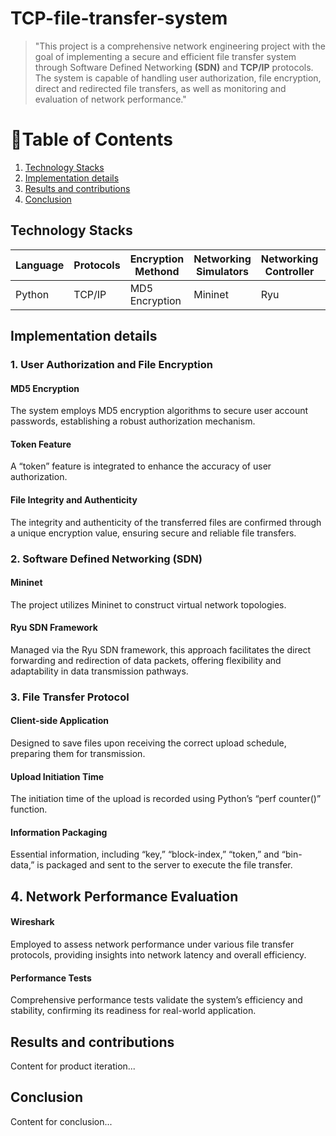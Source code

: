 # TCP-file-transfer-system
>   "This project is a comprehensive network engineering project with the goal of implementing a secure and efficient file transfer system through Software Defined Networking **(SDN)** and **TCP/IP** protocols. The system is capable of handling user authorization, file encryption, direct and redirected file transfers, as well as monitoring and evaluation of network performance."

# 📑Table of Contents
1. [Technology Stacks](#TechnologyStacks)
2. [Implementation details](#Implementationdetails)
3. [Results and contributions](#Resultsandcontributions)
4. [Conclusion](#conclusion)

## Technology Stacks


| Language | Protocols | Encryption Methond | Networking Simulators| Networking Controller | Network Architecture | Analysis Tool |
| ---- | --- | ----- | ------------- | ------- | ------- | -------- |
| Python | TCP/IP | MD5 Encryption | Mininet | Ryu | SDN | Wireshark |


## Implementation details

### 1. User Authorization and File Encryption

#### MD5 Encryption
The system employs MD5 encryption algorithms to secure user account passwords, establishing a robust authorization mechanism.

#### Token Feature
A “token” feature is integrated to enhance the accuracy of user authorization.

#### File Integrity and Authenticity
The integrity and authenticity of the transferred files are confirmed through a unique encryption value, ensuring secure and reliable file transfers.

### 2. Software Defined Networking (SDN)

#### Mininet
The project utilizes Mininet to construct virtual network topologies.

#### Ryu SDN Framework
Managed via the Ryu SDN framework, this approach facilitates the direct forwarding and redirection of data packets, offering flexibility and adaptability in data transmission pathways.

### 3. File Transfer Protocol

#### Client-side Application
Designed to save files upon receiving the correct upload schedule, preparing them for transmission.

#### Upload Initiation Time
The initiation time of the upload is recorded using Python’s “perf counter()” function.

#### Information Packaging
Essential information, including “key,” “block-index,” “token,” and “bin-data,” is packaged and sent to the server to execute the file transfer.

## 4. Network Performance Evaluation

#### Wireshark
Employed to assess network performance under various file transfer protocols, providing insights into network latency and overall efficiency.

#### Performance Tests
Comprehensive performance tests validate the system’s efficiency and stability, confirming its readiness for real-world application.



## Results and contributions
Content for product iteration...

## Conclusion
Content for conclusion...



